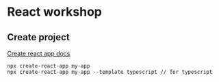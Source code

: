 # React workshop

## Create project

[Create react app docs](https://create-react-app.dev/docs/getting-started)
```shell
npx create-react-app my-app
npx create-react-app my-app --template typescript // for typescript
```